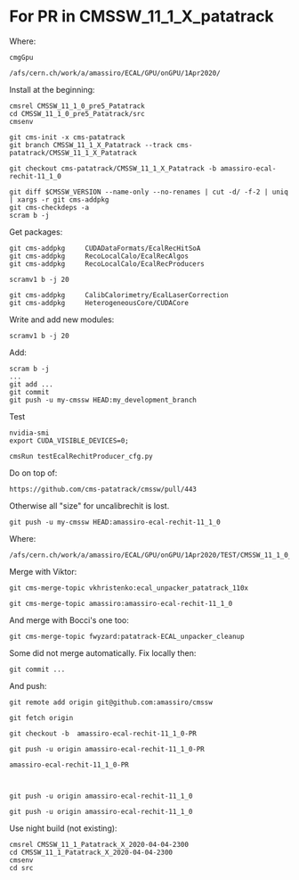 For PR in CMSSW_11_1_X_patatrack
====

Where:

    cmgGpu
    
    /afs/cern.ch/work/a/amassiro/ECAL/GPU/onGPU/1Apr2020/
    
Install at the beginning:
    
    cmsrel CMSSW_11_1_0_pre5_Patatrack
    cd CMSSW_11_1_0_pre5_Patatrack/src
    cmsenv
    
    git cms-init -x cms-patatrack
    git branch CMSSW_11_1_X_Patatrack --track cms-patatrack/CMSSW_11_1_X_Patatrack
    
    git checkout cms-patatrack/CMSSW_11_1_X_Patatrack -b amassiro-ecal-rechit-11_1_0
    
    git diff $CMSSW_VERSION --name-only --no-renames | cut -d/ -f-2 | uniq | xargs -r git cms-addpkg
    git cms-checkdeps -a
    scram b -j
    
Get packages:
    
    git cms-addpkg     CUDADataFormats/EcalRecHitSoA
    git cms-addpkg     RecoLocalCalo/EcalRecAlgos
    git cms-addpkg     RecoLocalCalo/EcalRecProducers

    scramv1 b -j 20

    git cms-addpkg     CalibCalorimetry/EcalLaserCorrection
    git cms-addpkg     HeterogeneousCore/CUDACore
    
    
Write and add new modules:

    
    scramv1 b -j 20

Add: 

    scram b -j
    ...
    git add ...
    git commit
    git push -u my-cmssw HEAD:my_development_branch
    
    
Test

    nvidia-smi
    export CUDA_VISIBLE_DEVICES=0;

    cmsRun testEcalRechitProducer_cfg.py
    
    
    
Do on top of: 

    https://github.com/cms-patatrack/cmssw/pull/443
    
    
Otherwise all "size" for uncalibrechit is lost.

    git push -u my-cmssw HEAD:amassiro-ecal-rechit-11_1_0


Where:

    /afs/cern.ch/work/a/amassiro/ECAL/GPU/onGPU/1Apr2020/TEST/CMSSW_11_1_0_pre5_Patatrack/src/
    
Merge with Viktor:


    git cms-merge-topic vkhristenko:ecal_unpacker_patatrack_110x

    git cms-merge-topic amassiro:amassiro-ecal-rechit-11_1_0
    
    
And merge with Bocci's one too:

    git cms-merge-topic fwyzard:patatrack-ECAL_unpacker_cleanup
    
    
Some did not merge automatically. Fix locally then:

    git commit ...
    
And push:

    git remote add origin git@github.com:amassiro/cmssw
 
    git fetch origin
    
    git checkout -b  amassiro-ecal-rechit-11_1_0-PR

    git push -u origin amassiro-ecal-rechit-11_1_0-PR

    amassiro-ecal-rechit-11_1_0-PR
    
    
        
    git push -u origin amassiro-ecal-rechit-11_1_0

    git push -u origin amassiro-ecal-rechit-11_1_0

    
    
    
Use night build (not existing):
    
    cmsrel CMSSW_11_1_Patatrack_X_2020-04-04-2300
    cd CMSSW_11_1_Patatrack_X_2020-04-04-2300
    cmsenv
    cd src

